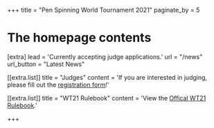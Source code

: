 +++
title = "Pen Spinning World Tournament 2021"
paginate_by = 5


# The homepage contents
[extra]
lead = 'Currently accepting judge applications.'
url = "/news"
url_button = "Latest News"

[[extra.list]]
title = "Judges"
content = 'If you are interested in judging, please fill out the <a href="#">registration form</a>!'

[[extra.list]]
title = "WT21 Rulebook"
content = 'View the <a href="https://drive.google.com/file/d/1ZfoYf19mrN-wD_s4M9e9BOZLg-cTftit/view">Offical WT21 Rulebook</a>.'

+++
